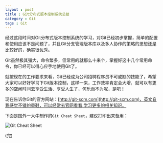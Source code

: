 ```yaml
---
layout : post
title : Git分布式版本控制系统总结
category : Git
tags : Git
---
```

经过这段时间对Git分布式版本控制系统的学习，对Git已经初步掌握，简单的配置和使用应该不是问题了，并且Git分支管理版本库以及多人协作的策略的思想还是比较好的，确实很优秀。

Git虽然极其强大，命令繁多，但常用的就那么十来个，掌握好这十几个常用命令，你已经可以得心应手地使用Git了。

就按现在的工作要求来看，Git已经成为公司招聘程序员不可或缺的技能了，希望大家可以好好学习下Git版本控制，这样一来，工作效率肯定会大增，就可以有更多的空闲时间去享受生活、享受人生了，何乐而不为呢，是吧！

<!--more-->

现在告诉你Git的官方网站：[http://git-scm.com](http://git-scm.com)，英文自我感觉不错的童鞋，可以经常去官网看看,学习更多的相关知识。

下面是国外一大牛制作的`Git Cheat Sheet`，建议打印出来备用：

![Git Cheat Sheet](http://ww2.sinaimg.cn/mw690/bd5a4d63jw1eideg72njpj20qe11bqaf.jpg)

(完)